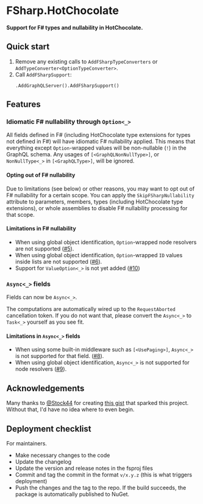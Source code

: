 # FSharp.HotChocolate

**Support for F# types and nullability in HotChocolate.**

## Quick start

1. Remove any existing calls to `AddFSharpTypeConverters` or `AddTypeConverter<OptionTypeConverter>`.
2. Call `AddFSharpSupport`:
    ```f#
   .AddGraphQLServer().AddFSharpSupport()
    ```

## Features

### Idiomatic F# nullability through `Option<_>`

All fields defined in F# (including HotChocolate type extensions for types not defined in F#) will have idiomatic F#
nullability applied. This means that everything except `Option`-wrapped values will be non-nullable (`!`) in the GraphQL
schema. Any usages of `[<GraphQLNonNullType>]`, or `NonNullType<_>` in `[<GraphQLType>]`, will be ignored.

#### Opting out of F# nullability

Due to limitations (see below) or other reasons, you may want to opt out of F# nullability for a certain scope. You can
apply the `SkipFSharpNullability` attribute to parameters, members, types (including HotChocolate type extensions), or
whole assemblies to disable F# nullability processing for that scope.

#### Limitations in F# nullability

- When using global object identification, `Option`-wrapped node resolvers are not
  supported ([#5](https://github.com/cmeeren/HotChocolate.FSharp/issues/5)).
- When using global object identification, `Option`-wrapped `ID` values inside lists are not
  supported ([#6](https://github.com/cmeeren/HotChocolate.FSharp/issues/6)).
- Support for `ValueOption<_>` is not yet added ([#10](https://github.com/cmeeren/HotChocolate.FSharp/issues/10))

### `Async<_>` fields

Fields can now be `Async<_>`.

The computations are automatically wired up to the `RequestAborted` cancellation token. If you do not want that, please
convert the `Async<_>` to `Task<_>` yourself as you see fit.

#### Limitations in `Async<_>` fields

- When using some built-in middleware such as
  `[<UsePaging>]`, `Async<_>` is not supported for that
  field. ([#8](https://github.com/cmeeren/HotChocolate.FSharp/issues/8)).
- When using global object identification, `Async<_>` is not supported for node
  resolvers ([#9](https://github.com/cmeeren/HotChocolate.FSharp/issues/9)).

## Acknowledgements

Many thanks to [@Stock44](https://github.com/Stock44) for
creating [this gist](https://gist.github.com/Stock44/0f465a56fba5095fbf078b1d0ee4526a) that sparked this project.
Without that, I'd have no idea where to even begin.

## Deployment checklist

For maintainers.

* Make necessary changes to the code
* Update the changelog
* Update the version and release notes in the fsproj files
* Commit and tag the commit in the format `v/x.y.z` (this is what triggers deployment)
* Push the changes and the tag to the repo. If the build succeeds, the package is automatically published to NuGet.
